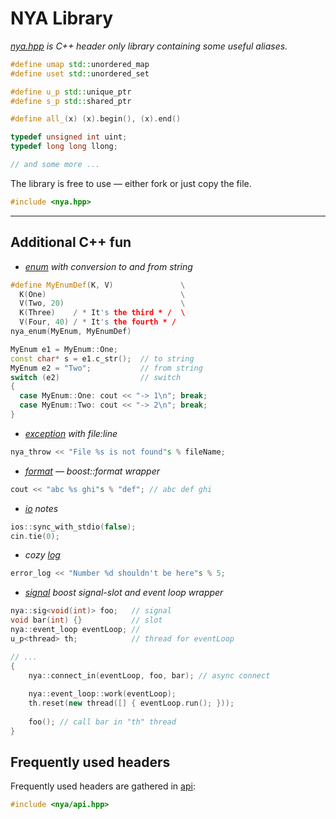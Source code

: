 # NYA Library
*[nya.hpp](src/nya.hpp) is C++ header only library containing some useful aliases.*
```c++
#define umap std::unordered_map
#define uset std::unordered_set

#define u_p std::unique_ptr
#define s_p std::shared_ptr

#define all_(x) (x).begin(), (x).end()

typedef unsigned int uint;
typedef long long llong;

// and some more ...
```


The library is free to use — either fork or just copy the file.
```c++
#include <nya.hpp>
```


-----------------------------------------------------------------

## Additional C++ fun
* *[enum](src/nya/enum.hpp) with conversion to and from string*
```c++
#define MyEnumDef(K, V)               \
  K(One)                              \
  V(Two, 20)                          \
  K(Three)    / * It's the third * /  \
  V(Four, 40) / * It's the fourth * /
nya_enum(MyEnum, MyEnumDef)

MyEnum e1 = MyEnum::One;
const char* s = e1.c_str();  // to string
MyEnum e2 = "Two";           // from string
switch (e2)                  // switch
{
  case MyEnum::One: cout << "-> 1\n"; break;
  case MyEnum::Two: cout << "-> 2\n"; break;
}
```

* *[exception](src/nya/exception.hpp) with file:line*
```c++
nya_throw << "File %s is not found"s % fileName;
```

* *[format](src/nya/format.hpp) — boost::format wrapper*
```c++
cout << "abc %s ghi"s % "def"; // abc def ghi
```

* *[io](src/nya/io.hpp) notes*
```c++
ios::sync_with_stdio(false);
cin.tie(0);
```

* *cozy [log](src/nya/log.hpp)*
```c++
error_log << "Number %d shouldn't be here"s % 5;
```

* *[signal](src/nya/signal.hpp) boost signal-slot and event loop wrapper*
```c++
nya::sig<void(int)> foo;   // signal
void bar(int) {}           // slot
nya::event_loop eventLoop; //
u_p<thread> th;            // thread for eventLoop

// ...
{
    nya::connect_in(eventLoop, foo, bar); // async connect
    
    nya::event_loop::work(eventLoop);
    th.reset(new thread([] { eventLoop.run(); }));
    
    foo(); // call bar in "th" thread
}
```

## Frequently used headers
Frequently used headers are gathered in [api](src/nya/api.hpp):
```c++
#include <nya/api.hpp>
```
